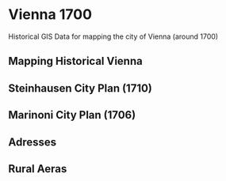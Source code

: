 # Vienna 1700
 Historical GIS Data for mapping the city of Vienna (around 1700)

## Mapping Historical Vienna

## Steinhausen City Plan (1710)

## Marinoni City Plan (1706)

## Adresses

## Rural Aeras
